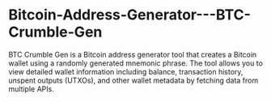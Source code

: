 # Bitcoin-Address-Generator---BTC-Crumble-Gen
BTC Crumble Gen is a Bitcoin address generator tool that creates a Bitcoin wallet using a randomly generated mnemonic phrase. The tool allows you to view detailed wallet information including balance, transaction history, unspent outputs (UTXOs), and other wallet metadata by fetching data from multiple APIs.
